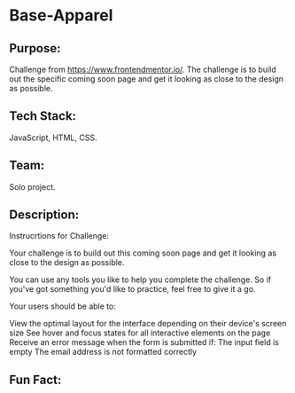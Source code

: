 # Base-Apparel

## Purpose:
Challenge from https://www.frontendmentor.io/. The challenge is to build out the specific coming soon page and get it looking as close to the design as possible.

## Tech Stack:
JavaScript, HTML, CSS.

## Team:
Solo project.

## Description:

Instrucrtions for Challenge:

Your challenge is to build out this coming soon page and get it looking as close to the design as possible.

You can use any tools you like to help you complete the challenge. So if you've got something you'd like to practice, feel free to give it a go.

Your users should be able to:

View the optimal layout for the interface depending on their device's screen size
See hover and focus states for all interactive elements on the page
Receive an error message when the form is submitted if:
The input field is empty
The email address is not formatted correctly

## Fun Fact:
